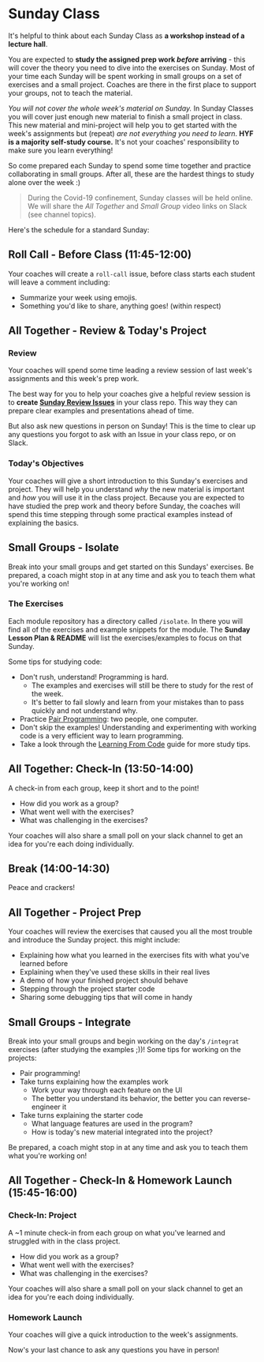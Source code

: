 # Sunday Class

It's helpful to think about each Sunday Class as **a workshop instead of a lecture hall**.

You are expected to **study the assigned prep work _before_ arriving** - this will cover the theory you need to dive into the exercises on Sunday. Most of your time each Sunday will be spent working in small groups on a set of exercises and a small project. Coaches are there in the first place to support your groups, not to teach the material.

_You will not cover the whole week's material on Sunday._ In Sunday Classes you will cover just enough new material to finish a small project in class.  This new material and mini-project will help you to get started with the week's assignments but (repeat) _are not everything you need to learn_.  **HYF is a majority self-study course.** It's not your coaches' responsibility to make sure you learn everything!

So come prepared each Sunday to spend some time together and practice collaborating in small groups.  After all, these are the hardest things to study alone over the week :)

> During the  Covid-19 confinement, Sunday classes will be held online. We will share the _All Together_ and _Small Group_ video links on Slack (see channel topics).

Here's the schedule for a standard Sunday:

## Roll Call - Before Class (11:45-12:00)

Your coaches will create a `roll-call` issue, before class starts each student will leave a comment including:

* Summarize your week using emojis.
* Something you'd like to share, anything goes! (within respect)

## All Together - Review & Today's Project

### Review

Your coaches will spend some time leading a review session of last week's assignments and this week's prep work.

The best way for you to help your coaches give a helpful review session is to **create [Sunday Review Issues](https://home.hackyourfuture.be/students/asking-for-help)** in your class repo.  This way they can prepare clear examples and presentations ahead of time.

But also ask new questions in person on Sunday! This is the time to clear up any questions you forgot to ask with an Issue in your class repo, or on Slack.

### Today's Objectives

Your coaches will give a short introduction to this Sunday's exercises and project. They will help you understand _why_ the new material is important and _how_ you will use it in the class project. Because you are expected to have studied the prep work and theory before Sunday, the coaches will spend this time stepping through some practical examples instead of explaining the basics.

## Small Groups - Isolate

Break into your small groups and get started on this Sundays' exercises.  Be prepared, a coach might stop in at any time and ask you to teach them what you're working on!

### The Exercises

Each module repository has a directory called `/isolate`.  In there you will find all of the exercises and example snippets for the module.  The **Sunday Lesson Plan & README** will list the exercises/examples to focus on that Sunday.

Some tips for studying code:

* Don't rush, understand!  Programming is hard.
  * The examples and exercises will still be there to study for the rest of the week.
  * It's better to fail slowly and learn from your mistakes than to pass quickly and not understand why.
* Practice [Pair Programming](https://study.hackyourfuture.be/collaborating/pair-programming): two people, one computer.
* Don't skip the examples!  Understanding and experimenting with working code is a very efficient way to learn programming.
* Take a look through the [Learning From Code](https://study.hackyourfuture.be/learning/learning-from-code) guide for more study tips.

## All Together: Check-In (13:50-14:00)

A check-in from each group, keep it short and to the point!

* How did you work as a group?
* What went well with the exercises?
* What was challenging in the exercises?

Your coaches will also share a small poll on your slack channel to get an idea for you're each doing individually.

## Break (14:00-14:30)

Peace and crackers!

## All Together - Project Prep

Your coaches will review the exercises that caused you all the most trouble and introduce the Sunday project. this might include:

* Explaining how what you learned in the exercises fits with what you've learned before
* Explaining when they've used these skills in their real lives
* A demo of how your finished project should behave
* Stepping through the project starter code
* Sharing some debugging tips that will come in handy

## Small Groups - Integrate

Break into your small groups and begin working on the day's `/integrat` exercises (after studying the examples ;))! Some tips for working on the projects:

* Pair programming!
* Take turns explaining how the examples work
  * Work your way through each feature on the UI
  * The better you understand its behavior, the better you can reverse-engineer it
* Take turns explaining the starter code
  * What language features are used in the program?
  * How is today's new material integrated into the project?

Be prepared, a coach might stop in at any time and ask you to teach them what you're working on!

## All Together - Check-In & Homework Launch (15:45-16:00)

### Check-In: Project

A ~1 minute check-in from each group on what you've learned and struggled with in the class project.

* How did you work as a group?
* What went well with the exercises?
* What was challenging in the exercises?

Your coaches will also share a small poll on your slack channel to get an idea for you're each doing individually.

### Homework Launch

Your coaches will give a quick introduction to the week's assignments.

Now's your last chance to ask any questions you have in person!
